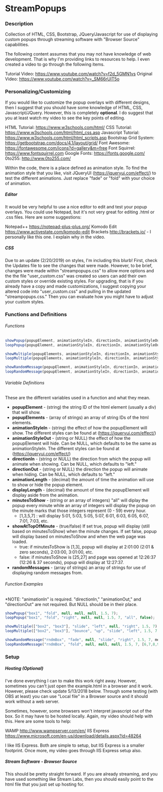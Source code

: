 # StreamPopups

### Description
Collection of HTML, CSS, Bootstrap, JQuery/Javascript for use of displaying custom popups through streaming software with "Browser Source" capabilities.

The following content assumes that you may not have knowledge of web development. That is why I'm providing links to resources to help. I even created a video to go through the following items.

Tutorial Video: https://www.youtube.com/watch?v=f2d_5GMN1vs
Original Video: https://www.youtube.com/watch?v=_SM66rUIT5o

### Personalizing/Customizing
If you would like to customize the popup overlays with different designs, then I suggest that you should have some knowledge of HTML, CSS, Javascript/JQuery. However, this is completely **optional**. I do suggest that you at least watch my video to see the key points of editing.

HTML Tutorial: https://www.w3schools.com/html/
CSS Tutorial: https://www.w3schools.com/html/html_css.asp
Javascript Tutorial: https://www.w3schools.com/html/html_scripts.asp
Bootstrap Grid System: https://getbootstrap.com/docs/4.1/layout/grid/
Font Awesome: https://fontawesome.com/icons?d=gallery&m=free
Font Squirrel: https://www.fontsquirrel.com
Google Fonts: https://fonts.google.com/
0to255: http://www.0to255.com/

Within the code, there is a place defined as animation style. To find the animation style that you like, visit JQueryUI (https://jqueryui.com/effect/) to test the different animations. Just replace "fade" or "fold" with your choice of animation.

##### Editor
It would be very helpful to use a nice editor to edit and test your popup overlays. You could use Notepad, but it's not very great for editing .html or .css files. Here are some suggestions:

Notepad++ https://notepad-plus-plus.org/
Komodo Edit https://www.activestate.com/komodo-edit
Brackets http://brackets.io/ - I personally like this one. I explain why in the video.

##### CSS

Due to an update (2/20/2019) on styles, I'm including this blurb! First, check the Updates file to see the changes that were made. However, to be brief, changes were made within "streampopups.css" to allow more options and the the file "user_custom.css" was created so users can add their own custom styles or override existing styles. For upgrading, that is if you already have a copy and made customizations, I suggest copying your altered code into "user_custom.css" and pulling in the updated "streampopups.css." Then you can evaluate how you might have to adjust your custom styles.

### Functions and Definitions

###### Functions
```javascript
showPopup(popupElement, animationStyleIn, directionIn, animationStyleOut, directionOut, animationLength, displayLength);
loopPopup(popupElement, animationStyleIn, directionIn, animationStyleOut, directionOut, animationLength, displayLength, minutesToShow, showAtTopOfMinute);

showMultiple(popupElements, animationStyleIn, directionIn, animationStyleOut, directionOut, animationLength, displayLength);
loopMultiple(popupElements, animationStyleIn, directionIn, animationStyleOut, directionOut, animationLength, displayLength, minutesToShow, showAtTopOfMinute);

showRandomMessage(popupElement, animationStyleIn, directionIn, animationStyleOut, directionOut, animationLength, displayLength, randomMessages);
loopRandomMessage(popupElement, animationStyleIn, directionIn, animationStyleOut, directionOut, animationLength, displayLength, minutesToShow, showAtTopOfMinute, randomMessages);
```

###### Variable Definitions
These are the different variables used in a function and what they mean.
+ **popupElement** - (string) the string ID of the html element (usually a div) that will show.
+ **popupElements** - (array of strings) an array of string IDs of the html elements.
+ **animationStyleIn** - (string) the effect of how the popupElement will show. The different styles can be found at (https://jqueryui.com/effect/)
+ **animationStyleOut** - (string or NULL) the effect of how the popupElement will hide. Can be NULL, which defaults to be the same as animationStyleIn. The different styles can be found at (https://jqueryui.com/effect/)
+ **directionIn** - (string or NULL) the direction from which the popup will animate when showing. Can be NULL, which defaults to "left."
+ **directionOut** - (string or NULL) the direction the popup will animate when hiding. Can be NULL, which defaults to "left."
+ **animationLength** - (decimal) the amount of time the animation will use to show or hide the popup element.
+ **displayLength** - (decimal) the amount of time the popupElement will display aside from the animation.
+ **minutesToShow** - (string or an array of integers) "all" will diplay the popup every minute while an array of integers will display the popup on the minute marks that those integers represent (0 - 59) every hour.
	+ [1,3,5,7] : will display 5:01, 5:03, 5:05, 5:07, 6:01, 6:03, 6:05, 6:07, 7:01, 7:03, etc.
+ **showAtTopOfMinute** - (true/false) If set true, popup will display (still based on minutesToShow) when the minute changes. If set false, popup will display based on minutesToShow and when the web page was loaded.
	+ true: if minutesToShow is [1,3], popup will display at 2:01:00 (2:01 & zero seconds), 2:03:00, 3:01:00, etc.
	+ false: if minutesToShow is [25,27] and page was opened at 12:26:37 (12:26 & 37 seconds), popup will display at 12:27:37.
+ **randomMessages** - (array of strings) an array of strings for use of displaying random messages from.


###### Function Examples
*NOTE: "animationIn" is required. "directionIn," "animationOut," and "directionOut" are not required. But NULL should be in their place.

```javascript
showPopup("box1", "fold", null, null, null, 1.5, 7);
loopPopup("box1", "fold", "right", null, null, 1.5, 7, "all", false);

showMultiple(["box2", "box3"], "slide", "left", null, "right", 1.5, 7);
loopMultiple(["box2", "box3"], "bounce", "up", "slide", "left", 1.5, 7, [0,1,2,3,4,5], true);               

showRandomMessage("rndmBox", "fade", null, "slide", "right", 1.5, 7, messages);
loopRandomMessage("rndmBox", "fold", null, null, null, 1.5, 7, [6,7,8,9,10], false, messages);
```

### Setup

##### Hosting (Optional)
I've done everything I can to make this work right away. However, sometimes you can't just open the example.html in a browser and it work. However, please check update 5/13/2018 below. Through some testing (with OBS at least) you can use "Local file" in a Browser source and it should work without a web server.

Sometimes, however, some browsers won't interpret javascript out of the box. So it may have to be hosted locally. Again, my video should help with this. Here are some tools to help:

WAMP http://www.wampserver.com/en/
IIS Express https://www.microsoft.com/en-us/download/details.aspx?id=48264

I like IIS Express. Both are simple to setup, but IIS Express is a smaller footprint. Once more, my video goes through IIS Express setup also.

##### Stream Software - Browser Source
This should be pretty straight forward. If you are already streaming, and you have used something like Stream Labs, then you should easily point to the html file that you just set up hosting for.